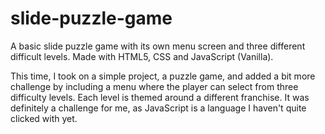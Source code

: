 # slide-puzzle-game
A basic slide puzzle game with its own menu screen and three different difficult levels. Made with HTML5, CSS and JavaScript (Vanilla).

This time, I took on a simple project, a puzzle game, and added a bit more challenge by including a menu where the player can select from three difficulty levels. Each level is themed around a different franchise. It was definitely a challenge for me, as JavaScript is a language I haven't quite clicked with yet.
